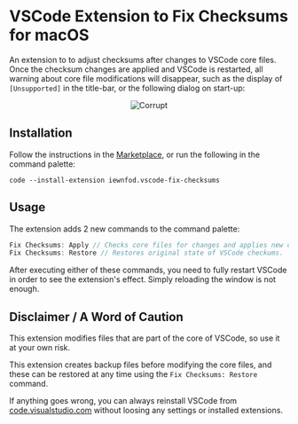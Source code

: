 # VSCode Extension to Fix Checksums for macOS

An extension to to adjust checksums after changes to VSCode core files. Once the checksum changes are applied and VSCode is restarted, all warning about core file modifications will disappear, such as the display of `[Unsupported]` in the title-bar, or the following dialog on start-up:

<p align="center">
  <img src="https://raw.githubusercontent.com/iewnfod/vscode-fix-checksums/master/resources/corrupt.png" alt="Corrupt">
</p>

## Installation

Follow the instructions in the
[Marketplace](https://marketplace.visualstudio.com/items?itemName=iewnfod.vscode-fix-checksums),
or run the following in the command palette:

```shell
code --install-extension iewnfod.vscode-fix-checksums
```

## Usage

The extension adds 2 new commands to the command palette:

```js
Fix Checksums: Apply // Checks core files for changes and applies new checksums.
Fix Checksums: Restore // Restores original state of VSCode checkums.
```

After executing either of these commands, you need to fully restart VSCode in order to see the extension's effect. Simply reloading the window is not enough.

## Disclaimer / A Word of Caution

This extension modifies files that are part of the core of VSCode, so use it at your own risk.

This extension creates backup files before modifying the core files, and these can be restored at any time using the `Fix Checksums: Restore` command.

If anything goes wrong, you can always reinstall VSCode from [code.visualstudio.com](https://code.visualstudio.com/download) without loosing any settings or installed extensions.
